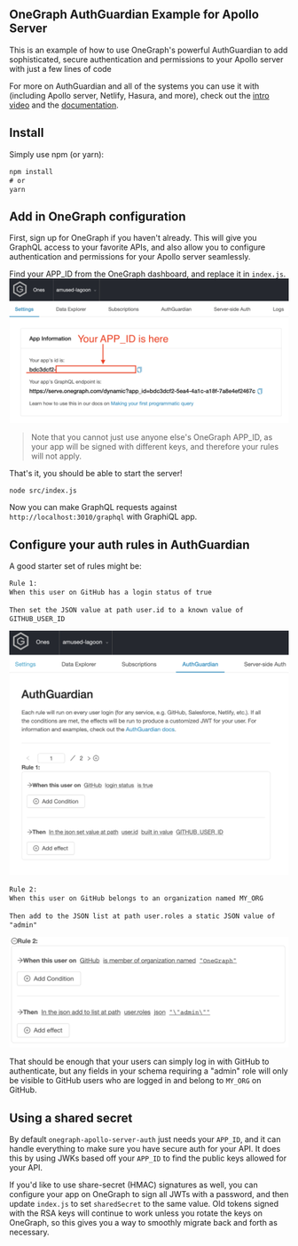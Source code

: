 ## OneGraph AuthGuardian Example for Apollo Server

This is an example of how to use OneGraph's powerful AuthGuardian to add
sophisticated, secure authentication and permissions to your Apollo server with
just a few lines of code

For more on AuthGuardian and all of the systems you can use it with (including
Apollo server, Netlify, Hasura, and more), check out the [intro video]() and the
[documentation]().

## Install

Simply use npm (or yarn):

```
npm install
# or
yarn
```

## Add in OneGraph configuration

First, sign up for OneGraph if you haven't already. This will give you GraphQL
access to your favorite APIs, and also allow you to configure authentication and
permissions for your Apollo server seamlessly.

Find your APP_ID from the OneGraph dashboard, and replace it in `index.js`.
![Where to find your APP_ID on OneGraph](imgs/app_id_preview.png?raw=true)

> Note that you cannot just use anyone else's OneGraph APP_ID, as your app will
> be signed with different keys, and therefore your rules will not apply.

That's it, you should be able to start the server!

```
node src/index.js
```

Now you can make GraphQL requests against `http://localhost:3010/graphql` with
GraphiQL app.

## Configure your auth rules in AuthGuardian
A good starter set of rules might be:

```
Rule 1:
When this user on GitHub has a login status of true

Then set the JSON value at path user.id to a known value of GITHUB_USER_ID
```
![Preview of AuthGuardian rule #1](imgs/rule_1.png?raw=true)


```
Rule 2:
When this user on GitHub belongs to an organization named MY_ORG

Then add to the JSON list at path user.roles a static JSON value of "admin"
```
![Preview of AuthGuardian rule #2](imgs/rule_2.png?raw=true)

That should be enough that your users can simply log in with GitHub to
authenticate, but any fields in your schema requiring a "admin" role will only
be visible to GitHub users who are logged in and belong to `MY_ORG` on GitHub.

## Using a shared secret

By default `onegraph-apollo-server-auth` just needs your `APP_ID`, and it can
handle everything to make sure you have secure auth for your API. It does this
by using JWKs based off your `APP_ID` to find the public keys allowed for your
API.

If you'd like to use share-secret (HMAC) signatures as well, you can configure
your app on OneGraph to sign all JWTs with a password, and then update
`index.js` to set `sharedSecret` to the same value. Old tokens signed with the
RSA keys will continue to work unless you rotate the keys on OneGraph, so this
gives you a way to smoothly migrate back and forth as necessary.
